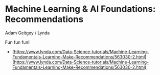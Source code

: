 # Machine Learning & AI Foundations: Recommendations
Adam Geitgey / Lynda

Fun fun fun!

* [https://www.lynda.com/Data-Science-tutorials/Machine-Learning-Fundamentals-Learning-Make-Recommendations/563030-2.html](https://www.lynda.com/Data-Science-tutorials/Machine-Learning-Fundamentals-Learning-Make-Recommendations/563030-2.html)
